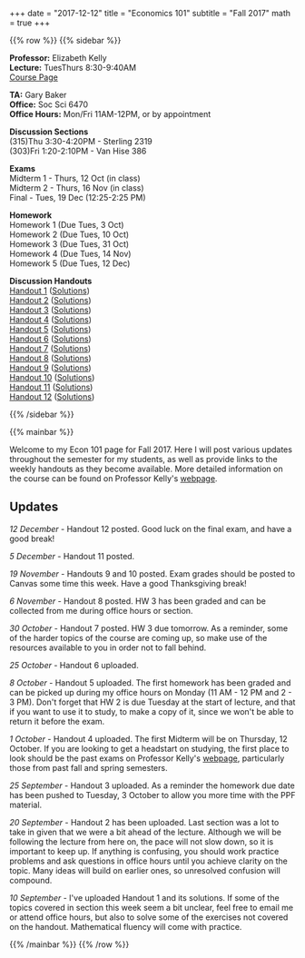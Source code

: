 +++
date = "2017-12-12"
title = "Economics 101"
subtitle = "Fall  2017"
math = true
+++

{{% row %}}
{{% sidebar %}}

**Professor:** Elizabeth Kelly<br>
**Lecture:** TuesThurs 8:30-9:40AM<br>
[Course Page](http://www.ssc.wisc.edu/~ekelly/econ101/)<br>

**TA:** Gary Baker<br>
**Office:** Soc Sci 6470<br>
**Office Hours:** Mon/Fri 11AM-12PM, or by appointment<br>

**Discussion Sections**<br>
(315)Thu 3:30-4:20PM - Sterling 2319<br>
(303)Fri 1:20-2:10PM - Van Hise 386<br>


**Exams**<br>
Midterm 1 - Thurs, 12 Oct (in class)<br>
Midterm 2 - Thurs, 16 Nov (in class)<br>
Final - Tues, 19 Dec (12:25-2:25 PM)<br>

**Homework**<br>
Homework 1 (Due Tues,  3 Oct)<br>
Homework 2 (Due Tues, 10 Oct)<br>
Homework 3 (Due Tues, 31 Oct)<br>
Homework 4 (Due Tues, 14 Nov)<br>
Homework 5 (Due Tues, 12 Dec)<br>

**Discussion Handouts**<br>
[Handout 1](https://drive.google.com/open?id=0B0B9_804AJMoNnJ0YXEyMjR4Z2s) ([Solutions](https://drive.google.com/open?id=0B0B9_804AJMoUTlVSUFmd3V0bFE))<br>
[Handout 2](https://drive.google.com/open?id=0B0B9_804AJMobWt3dXZhZDA1YnM) ([Solutions](https://drive.google.com/open?id=0B0B9_804AJMoaU5MSURDUzFJTGs))<br>
[Handout 3](https://drive.google.com/open?id=0B0B9_804AJMoakpFaEM4ZThfd3M) ([Solutions](https://drive.google.com/open?id=0B0B9_804AJMoWEtuaHhIT3QzMG8))<br>
[Handout 4](https://www.dropbox.com/s/kdh7ml5w2ms0eik/handout4.pdf?dl=0) ([Solutions](https://www.dropbox.com/s/fgfxjc98y7d4xhk/handout4-solutions.pdf?dl=0))<br>
[Handout 5](https://www.dropbox.com/s/u3cjgxchbmbj85w/handout5.pdf?dl=0) ([Solutions](https://www.dropbox.com/s/p4dnlxqgqnirib1/handout5-solutions.pdf?dl=0))<br>
[Handout 6](https://www.dropbox.com/s/9mghegqj9byrs92/handout6.pdf?dl=0) ([Solutions](https://www.dropbox.com/s/g0o9sdrurqokfja/Handout6-Solutions.pdf?dl=0))<br>
[Handout 7](https://www.dropbox.com/s/z72hv4fuexuvhhn/handout7.pdf?dl=0) ([Solutions](https://www.dropbox.com/s/ezjl9eyz3zhu018/Handout7-Solutions.pdf?dl=0))<br>
[Handout 8](https://www.dropbox.com/s/zawfm8qwx6x1y50/handout8.pdf?dl=0) ([Solutions](https://www.dropbox.com/s/sf7bixcukco2rhc/handout8-solutions.pdf?dl=0))<br>
[Handout 9](https://www.dropbox.com/s/gqh1wgwki2ssv04/handout9.pdf?dl=0)  ([Solutions](https://www.dropbox.com/s/ack3wotxmcvobt2/handout9-solutions.pdf?dl=0))<br>
[Handout 10](https://www.dropbox.com/s/42q9djj34ot905n/handout10.pdf?dl=0) ([Solutions](https://www.dropbox.com/s/zktwo2qkn3eiuwy/handout10-solutions.pdf?dl=0))<br>
[Handout 11](https://www.dropbox.com/s/fxmv1c06zqk3xcc/handout11.pdf?dl=0) ([Solutions](https://www.dropbox.com/s/47zzzkhjrwvn14n/handout11-solutions.pdf?dl=0))<br>
[Handout 12](https://www.dropbox.com/s/ptxgreyd68pt63c/handout12.pdf?dl=0) ([Solutions](https://www.dropbox.com/s/z46q46pg724wtps/handout12-solutions.pdf?dl=0))<br>

{{% /sidebar %}}

{{% mainbar %}}


Welcome to my Econ 101 page for Fall 2017. Here I will post various updates throughout the semester for my students, as well as provide links to the weekly handouts as they become available. More detailed information on the course can be found on Professor Kelly's [webpage](http://www.ssc.wisc.edu/~ekelly/econ101/).

<h2>Updates</h2>

*12 December* - Handout 12 posted. Good luck on the final exam, and have a good break!

*5 December* - Handout 11 posted.

*19 November* - Handouts 9 and 10 posted. Exam grades should be posted to Canvas some time this week. Have a good Thanksgiving break!

*6 November* - Handout 8 posted. HW 3 has been graded and can be collected from me during office hours or section. 

*30 October* - Handout 7 posted. HW 3 due tomorrow. As a reminder, some of the harder topics of the course are coming up, so make use of the resources available to you in order not to fall behind.

*25 October* - Handout 6 uploaded. 

*8 October* - Handout 5 uploaded. The first homework has been graded and can be picked up during my office hours on Monday (11 AM - 12 PM and 2 - 3 PM). Don't forget that HW 2 is due Tuesday at the start of lecture, and that if you want to use it to study, to make a copy of it, since we won't be able to return it before the exam.

*1 October* - Handout 4 uploaded. The first Midterm will be on Thursday, 12 October. If you are looking to get a headstart on studying, the first place to look should be the past exams on Professor Kelly's [webpage](http://www.ssc.wisc.edu/~ekelly/econ101/), particularly those from past fall and spring semesters.

*25 September* - Handout 3 uploaded. As a reminder the homework due date has been pushed to Tuesday, 3 October to allow you more time with the PPF material.

*20 September* - Handout 2 has been uploaded. Last section was a lot to take in given that we were a bit ahead of the lecture. Although we will be following the lecture from here on, the pace will not slow down, so it is important to keep up. If anything is confusing, you should work practice problems and ask questions in office hours until you achieve clarity on the topic. Many ideas will build on earlier ones, so unresolved confusion will compound. 

*10 September* - I've uploaded Handout 1 and its solutions. If some of the topics covered in section this week seem a bit unclear, feel free to email me or attend office hours, but also to solve some of the exercises not covered on the handout. Mathematical fluency will come with practice.


{{% /mainbar %}}
{{% /row %}}
